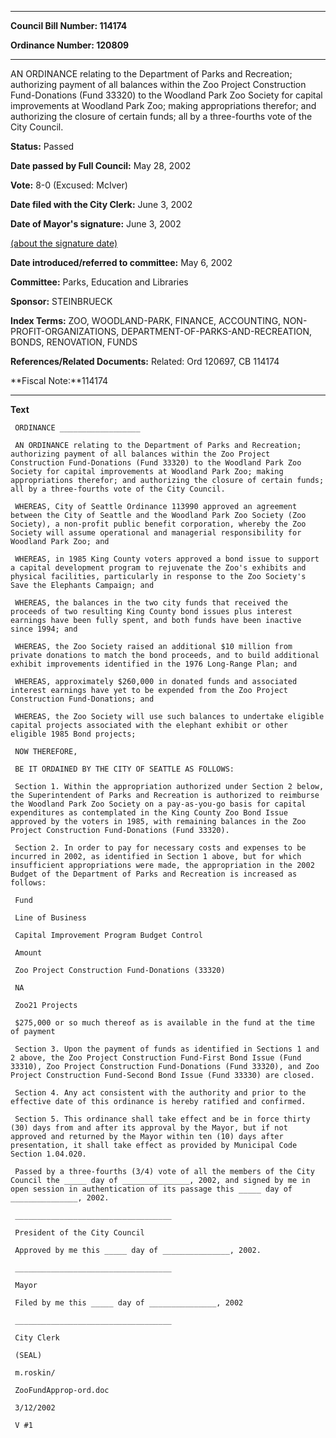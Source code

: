 

********

**Council Bill Number: 114174**
   
**Ordinance Number: 120809**
********

 AN ORDINANCE relating to the Department of Parks and Recreation; authorizing payment of all balances within the Zoo Project Construction Fund-Donations (Fund 33320) to the Woodland Park Zoo Society for capital improvements at Woodland Park Zoo; making appropriations therefor; and authorizing the closure of certain funds; all by a three-fourths vote of the City Council.

**Status:** Passed
   
**Date passed by Full Council:** May 28, 2002
   
**Vote:** 8-0 (Excused: McIver)
   
**Date filed with the City Clerk:** June 3, 2002
   
**Date of Mayor's signature:** June 3, 2002
   
[(about the signature date)](/~public/approvaldate.htm)
   
   
   
**Date introduced/referred to committee:** May 6, 2002
   
**Committee:** Parks, Education and Libraries
   
**Sponsor:** STEINBRUECK
   
   
**Index Terms:** ZOO, WOODLAND-PARK, FINANCE, ACCOUNTING, NON-PROFIT-ORGANIZATIONS, DEPARTMENT-OF-PARKS-AND-RECREATION, BONDS, RENOVATION, FUNDS

**References/Related Documents:** Related: Ord 120697, CB 114174

**Fiscal Note:**114174

********

**Text**
   
```
 ORDINANCE __________________

 AN ORDINANCE relating to the Department of Parks and Recreation; authorizing payment of all balances within the Zoo Project Construction Fund-Donations (Fund 33320) to the Woodland Park Zoo Society for capital improvements at Woodland Park Zoo; making appropriations therefor; and authorizing the closure of certain funds; all by a three-fourths vote of the City Council.

 WHEREAS, City of Seattle Ordinance 113990 approved an agreement between the City of Seattle and the Woodland Park Zoo Society (Zoo Society), a non-profit public benefit corporation, whereby the Zoo Society will assume operational and managerial responsibility for Woodland Park Zoo; and

 WHEREAS, in 1985 King County voters approved a bond issue to support a capital development program to rejuvenate the Zoo's exhibits and physical facilities, particularly in response to the Zoo Society's Save the Elephants Campaign; and

 WHEREAS, the balances in the two city funds that received the proceeds of two resulting King County bond issues plus interest earnings have been fully spent, and both funds have been inactive since 1994; and

 WHEREAS, the Zoo Society raised an additional $10 million from private donations to match the bond proceeds, and to build additional exhibit improvements identified in the 1976 Long-Range Plan; and

 WHEREAS, approximately $260,000 in donated funds and associated interest earnings have yet to be expended from the Zoo Project Construction Fund-Donations; and

 WHEREAS, the Zoo Society will use such balances to undertake eligible capital projects associated with the elephant exhibit or other eligible 1985 Bond projects;

 NOW THEREFORE,

 BE IT ORDAINED BY THE CITY OF SEATTLE AS FOLLOWS:

 Section 1. Within the appropriation authorized under Section 2 below, the Superintendent of Parks and Recreation is authorized to reimburse the Woodland Park Zoo Society on a pay-as-you-go basis for capital expenditures as contemplated in the King County Zoo Bond Issue approved by the voters in 1985, with remaining balances in the Zoo Project Construction Fund-Donations (Fund 33320).

 Section 2. In order to pay for necessary costs and expenses to be incurred in 2002, as identified in Section 1 above, but for which insufficient appropriations were made, the appropriation in the 2002 Budget of the Department of Parks and Recreation is increased as follows:

 Fund

 Line of Business

 Capital Improvement Program Budget Control

 Amount

 Zoo Project Construction Fund-Donations (33320)

 NA

 Zoo21 Projects

 $275,000 or so much thereof as is available in the fund at the time of payment

 Section 3. Upon the payment of funds as identified in Sections 1 and 2 above, the Zoo Project Construction Fund-First Bond Issue (Fund 33310), Zoo Project Construction Fund-Donations (Fund 33320), and Zoo Project Construction Fund-Second Bond Issue (Fund 33330) are closed.

 Section 4. Any act consistent with the authority and prior to the effective date of this ordinance is hereby ratified and confirmed.

 Section 5. This ordinance shall take effect and be in force thirty (30) days from and after its approval by the Mayor, but if not approved and returned by the Mayor within ten (10) days after presentation, it shall take effect as provided by Municipal Code Section 1.04.020.

 Passed by a three-fourths (3/4) vote of all the members of the City Council the _____ day of _______________, 2002, and signed by me in open session in authentication of its passage this _____ day of _______________, 2002.

 ___________________________________

 President of the City Council

 Approved by me this _____ day of _______________, 2002.

 ___________________________________

 Mayor

 Filed by me this _____ day of _______________, 2002

 ___________________________________

 City Clerk

 (SEAL)

 m.roskin/

 ZooFundApprop-ord.doc

 3/12/2002

 V #1

```

